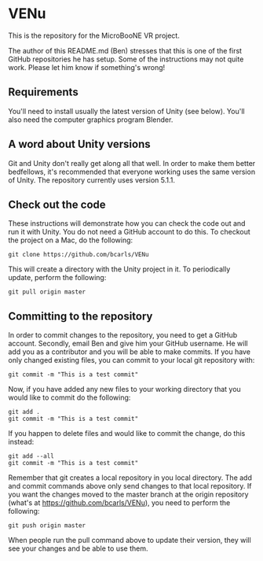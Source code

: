 # VENu

This is the repository for the MicroBooNE VR project. 

The author of this README.md (Ben) stresses that this is one of the first GitHub repositories he has setup. Some of the instructions may not quite work. Please let him know if something's wrong!


## Requirements

You'll need to install usually the latest version of Unity (see below). You'll also need the computer graphics program Blender. 

## A word about Unity versions

Git and Unity don't really get along all that well. In order to make them better bedfellows, it's recommended that everyone working uses the same version of Unity. The repository currently uses version 5.1.1. 

## Check out the code

These instructions will demonstrate how you can check the code out and run it with Unity. You do not need a GitHub account to do this. To checkout the project on a Mac, do the following:

    git clone https://github.com/bcarls/VENu

This will create a directory with the Unity project in it. To periodically update, perform the following:

    git pull origin master

## Committing to the repository 

In order to commit changes to the repository, you need to get a GitHub account. Secondly, email Ben and give him your GitHub username. He will add you as a contributor and you will be able to make commits. If you have only changed existing files, you can commit to your local git repository with:

    git commit -m "This is a test commit"
    
Now, if you have added any new files to your working directory that you would like to commit do the following:

    git add .
    git commit -m "This is a test commit"
    
If you happen to delete files and would like to commit the change, do this instead:

    git add --all
    git commit -m "This is a test commit"

Remember that git creates a local repository in you local directory. The add and commit commands above only send changes to that local repository. If you want the changes moved to the master branch at the origin repository (what's at https://github.com/bcarls/VENu), you need to perform the following:

    git push origin master
    
When people run the pull command above to update their version, they will see your changes and be able to use them. 


